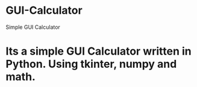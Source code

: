 # GUI-Calculator
Simple GUI Calculator
# Its a simple GUI Calculator written in Python. Using tkinter, numpy and math.
